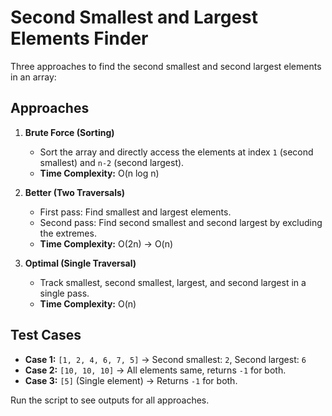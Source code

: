 # Second Smallest and Largest Elements Finder

Three approaches to find the second smallest and second largest elements in an array:

## Approaches

1. **Brute Force (Sorting)**
   - Sort the array and directly access the elements at index `1` (second smallest) and `n-2` (second largest).
   - **Time Complexity:** O(n log n)

2. **Better (Two Traversals)**
   - First pass: Find smallest and largest elements.
   - Second pass: Find second smallest and second largest by excluding the extremes.
   - **Time Complexity:** O(2n) → O(n)

3. **Optimal (Single Traversal)**
   - Track smallest, second smallest, largest, and second largest in a single pass.
   - **Time Complexity:** O(n)

## Test Cases

- **Case 1:** `[1, 2, 4, 6, 7, 5]` → Second smallest: `2`, Second largest: `6`
- **Case 2:** `[10, 10, 10]` → All elements same, returns `-1` for both.
- **Case 3:** `[5]` (Single element) → Returns `-1` for both.

Run the script to see outputs for all approaches.